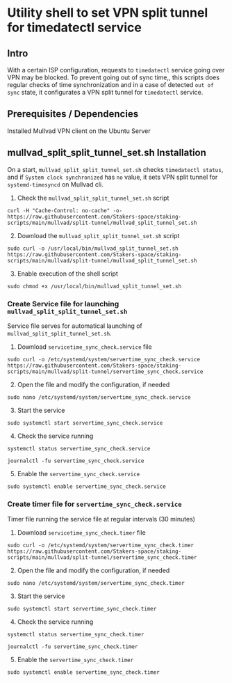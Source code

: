 # Utility shell to set VPN split tunnel for timedatectl service

## Intro
With a certain ISP configuration, requests to `timedatectl` service going over VPN may be blocked. To prevent going out of sync time,, this scripts does regular checks of time synchronization and in a case of detected `out of sync` state, it configurates a VPN split tunnel for `timedatectl` service.

## Prerequisites / Dependencies
Installed Mullvad VPN client on the Ubuntu Server

## mullvad_split_split_tunnel_set.sh Installation
On a start, `mullvad_split_split_tunnel_set.sh` checks `timedatectl status`, and if `System clock synchronized` has `no` value, it sets VPN split tunnel for `systemd-timesyncd` on Mullvad cli.


1. Check the `mullvad_split_split_tunnel_set.sh` script
```
curl -H "Cache-Control: no-cache" -o- https://raw.githubusercontent.com/Stakers-space/staking-scripts/main/mullvad/split-tunnel/mullvad_split_tunnel_set.sh
```

2. Download the `mullvad_split_split_tunnel_set.sh` script
```
sudo curl -o /usr/local/bin/mullvad_split_tunnel_set.sh https://raw.githubusercontent.com/Stakers-space/staking-scripts/main/mullvad/split-tunnel/mullvad_split_tunnel_set.sh
```

3. Enable execution of the shell script
```
sudo chmod +x /usr/local/bin/mullvad_split_tunnel_set.sh
```

### Create Service file for launching `mullvad_split_split_tunnel_set.sh`
Service file serves for automatical launching of `mullvad_split_split_tunnel_set.sh`.

1. Download `servicetime_sync_check.service` file
```
sudo curl -o /etc/systemd/system/servertime_sync_check.service https://raw.githubusercontent.com/Stakers-space/staking-scripts/main/mullvad/split-tunnel/servertime_sync_check.service
```

2. Open the file and modify the configuration, if needed
```
sudo nano /etc/systemd/system/servertime_sync_check.service
```

3. Start the service
```
sudo systemctl start servertime_sync_check.service
```
4. Check the service running
```
systemctl status servertime_sync_check.service
```
```
journalctl -fu servertime_sync_check.service
```
5. Enable the `servertime_sync_check.service`
```
sudo systemctl enable servertime_sync_check.service
```

### Create timer file for `servertime_sync_check.service`
Timer file running the service file at regular intervals (30 minutes)

1. Download `servicetime_sync_check.timer` file
```
sudo curl -o /etc/systemd/system/servertime_sync_check.timer https://raw.githubusercontent.com/Stakers-space/staking-scripts/main/mullvad/split-tunnel/servertime_sync_check.timer
```
2. Open the file and modify the configuration, if needed
```
sudo nano /etc/systemd/system/servertime_sync_check.timer
```
3. Start the service
```
sudo systemctl start servertime_sync_check.timer
```
4. Check the service running
```
systemctl status servertime_sync_check.timer
```
```
journalctl -fu servertime_sync_check.timer
```
5. Enable the `servertime_sync_check.timer`
```
sudo systemctl enable servertime_sync_check.timer
```